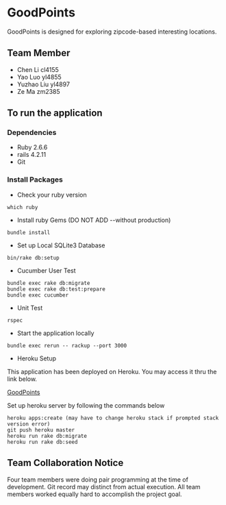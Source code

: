 # GoodPoints

GoodPoints is designed for exploring zipcode-based interesting locations. 

## Team Member
* Chen Li     cl4155
* Yao Luo     yl4855
* Yuzhao Liu  yl4897
* Ze Ma       zm2385

## To run the application

### Dependencies
* Ruby 2.6.6
* rails 4.2.11
* Git

### Install Packages
* Check your ruby version
```
which ruby
```
* Install ruby Gems (DO NOT ADD --without production)
```
bundle install
```
* Set up Local SQLite3 Database
```
bin/rake db:setup
```

* Cucumber User Test
```
bundle exec rake db:migrate
bundle exec rake db:test:prepare
bundle exec cucumber
```

* Unit Test
```
rspec
```

* Start the application locally
```
bundle exec rerun -- rackup --port 3000
```

* Heroku Setup

This application has been deployed on Heroku. You may access it thru the link below.

[GoodPoints](https://cryptic-everglades-19398.herokuapp.com/)

Set up heroku server by following the commands below
```
heroku apps:create (may have to change heroku stack if prompted stack version error)
git push heroku master 
heroku run rake db:migrate
heroku run rake db:seed
```

## Team Collaboration Notice
Four team members were doing pair programming at the time of development. Git record may distinct from actual execution. All team members worked equally hard to accomplish the project goal.